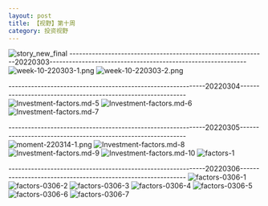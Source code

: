 ```yaml
---
layout: post
title: 【视野】第十周
category: 投资视野
---
```

![story_new_final](http://rbwl8nwm4.hd-bkt.clouddn.com/img/story_new_final_0322.png)
-------------------------------------------------------------20220303-------------------------------------------------------------
![week-10-220303-1.png](http://rbwl8nwm4.hd-bkt.clouddn.com/img/week-10-220303-1.png)
![week-10-220303-2.png](http://rbwl8nwm4.hd-bkt.clouddn.com/img/week-10-220303-2.png)

-------------------------------------------------------------20220304-------------------------------------------------------------
![Investment-factors.md-5](http://rbwl8nwm4.hd-bkt.clouddn.com/img/IMG_8006.PNG)
![Investment-factors.md-6](http://rbwl8nwm4.hd-bkt.clouddn.com/img/IMG_8007.PNG)
![Investment-factors.md-7](http://rbwl8nwm4.hd-bkt.clouddn.com/img/IMG_8008.PNG)

-------------------------------------------------------------20220305-------------------------------------------------------------
![moment-220314-1.png](http://rbwl8nwm4.hd-bkt.clouddn.com/img/moment-220314-1.png)
![Investment-factors.md-8](http://rbwl8nwm4.hd-bkt.clouddn.com/img/IMG_0471.PNG)
![Investment-factors.md-9](http://rbwl8nwm4.hd-bkt.clouddn.com/img/IMG_0472.PNG)
![Investment-factors.md-10](http://rbwl8nwm4.hd-bkt.clouddn.com/img/IMG_0473.PNG)
![factors-1](http://rbwl8nwm4.hd-bkt.clouddn.com/img/factors-1.png)

-------------------------------------------------------------20220306-------------------------------------------------------------
![factors-0306-1](http://rbwl8nwm4.hd-bkt.clouddn.com/img/factors-0306-1.png)
![factors-0306-2](http://rbwl8nwm4.hd-bkt.clouddn.com/img/factors-0306-2.png)
![factors-0306-3](http://rbwl8nwm4.hd-bkt.clouddn.com/img/factors-0306-3.png)
![factors-0306-4](http://rbwl8nwm4.hd-bkt.clouddn.com/img/factors-0306-4.png)
![factors-0306-5](http://rbwl8nwm4.hd-bkt.clouddn.com/img/factors-0306-5.png)
![factors-0306-6](http://rbwl8nwm4.hd-bkt.clouddn.com/img/factors-0306-6.png)
![factors-0306-7](http://rbwl8nwm4.hd-bkt.clouddn.com/img/factors-0306-7.png)



  




